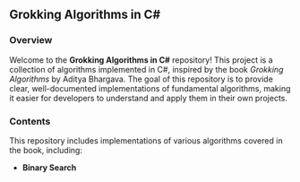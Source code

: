 ## Grokking Algorithms in C#

### Overview

Welcome to the **Grokking Algorithms in C#** repository! This project is a collection of algorithms implemented in C#, inspired by the book *Grokking Algorithms* by Aditya Bhargava. The goal of this repository is to provide clear, well-documented implementations of fundamental algorithms, making it easier for developers to understand and apply them in their own projects.

### Contents

This repository includes implementations of various algorithms covered in the book, including:

- **Binary Search**
